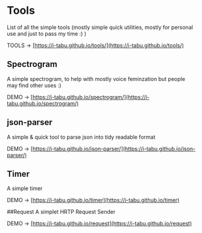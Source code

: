 # Tools
List of all the simple tools (mostly simple quick utilities, mostly for personal use and just to pass my time :) )

TOOLS -> [https://i-tabu.github.io/tools/](https://i-tabu.github.io/tools/)

## Spectrogram
A simple spectrogram, to help with mostly voice feminzation but people may find other uses :)

DEMO -> [https://i-tabu.github.io/spectrogram/](https://i-tabu.github.io/spectrogram/)

## json-parser

A simple & quick tool to parse json into tidy readable format

DEMO -> [https://i-tabu.github.io/json-parser/](https://i-tabu.github.io/json-parser/)

## Timer
A simple timer

DEMO -> [https://i-tabu.github.io/timer](https://i-tabu.github.io/timer)

##Request
A simplet HRTP Request Sender

DEMO -> [https://i-tabu.github.io/request](https://i-tabu.github.io/request) 

